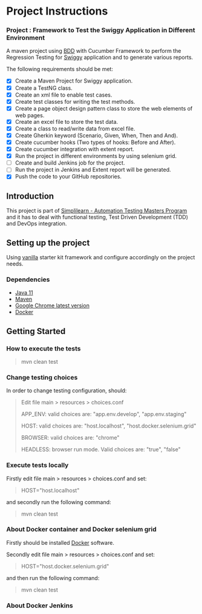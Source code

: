 # Project Instructions

### Project : Framework to Test the Swiggy Application in Different Environment

A maven project using [BDD](https://cucumber.io/docs/bdd/) with Cucumber Framework to perform the Regression Testing for [Swiggy](https://www.swiggy.com/) application and to generate various reports.

The following requirements should be met:
* [x] Create a Maven Project for Swiggy application.
* [x] Create a TestNG class.
* [x] Create an xml file to enable test cases.
* [x] Create test classes for writing the test methods.
* [x] Create a page object design pattern class to store the web elements of web pages.
* [x] Create an excel file to store the test data.
* [x] Create a class to read/write data from excel file.
* [x] Create Gherkin keyword (Scenario, Given, When, Then and And).
* [x] Create cucumber hooks (Two types of hooks: Before and After).
* [x] Create cucumber integration with extent report.
* [x] Run the project in different environments by using selenium grid.
* [ ] Create and build Jenkins job for the project.
* [ ] Run the project in Jenkins and Extent report will be generated.
* [x] Push the code to your GitHub repositories.

## Introduction

This project is part of [Simplilearn - Automation Testing Masters Program](https://www.simplilearn.com/automation-testing-masters-program-certification-training-course) and it has to deal with functional testing, Test Driven Development (TDD) and DevOps integration.

## Setting up the project

Using [vanilla](https://github.com/ClipboardHealth/vanilla) starter kit framework and configure accordingly on the project needs.

### Dependencies
* [Java 11](https://openjdk.java.net/projects/jdk/11/)
* [Maven](https://maven.apache.org/download.cgi)
* [Google Chrome latest version](https://www.google.com/chrome/)
* [Docker](https://www.docker.com/get-started/)

## Getting Started

### How to execute the tests
> mvn clean test

### Change testing choices
In order to change testing configuration, should:
> Edit file main > resources > choices.conf
>
> APP_ENV: valid choices are: "app.env.develop", "app.env.staging"
>
> HOST: valid choices are: "host.localhost", "host.docker.selenium.grid"
>
> BROWSER: valid choices are: "chrome"
>
> HEADLESS: browser run mode. Valid choices are: "true", "false"

### Execute tests locally

Firstly edit file main > resources > choices.conf and set:
> HOST="host.localhost"

and secondly run the following command:
> mvn clean test

### About Docker container and Docker selenium grid

Firstly should be installed [Docker](https://docs.docker.com/desktop/) software.

Secondly edit file main > resources > choices.conf and set:
> HOST="host.docker.selenium.grid"

and then run the following command:
> mvn clean test

### About Docker Jenkins


